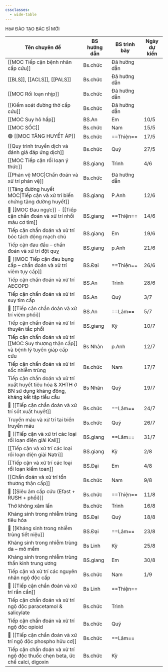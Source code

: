 ```yaml
---
cssclasses:
  - wide-table
---
```

Hô# ĐÀO TẠO BÁC SĨ MỚI

| Tên chuyên đề                                                                                           | BS hướng dẫn | BS trình bày | Ngày dự kiến |
| ------------------------------------------------------------------------------------------------------- | ------------ | ------------ | ------------ |
| [[MOC Tiếp cận bệnh nhân cấp cứu]]                                                                      | Bs.chức      | Đã hướng dẫn |              |
| [[BLS]], [[ACLS]], [[PALS]]                                                                             | Bs.chức      | Đã hướng dẫn |              |
| [[MOC Rối loạn nhịp]]                                                                                   | Bs.chức      | Đã hướng dẫn |              |
| [[Kiểm soát đường thở cấp cứu]]                                                                         | Bs.chức      | Đã hướng dẫn |              |
| [[MOC Suy hô hấp]]                                                                                      | BS.An        | Em           | 10/5         |
| [[MOC SỐC]]                                                                                             | Bs.chức      | Nam          | 15/5         |
| 🟢 [[MOC TĂNG HUYẾT ÁP]]                                                                                | Bs.chức      | ==Thiện==    | 17/5         |
| [[Quy trình truyền dịch và đánh giá đáp ứng dịch]]                                                      | Bs.chức      | Quý          | 27/5         |
| [[MOC Tiếp cận rối loạn ý thức]]                                                                        | BS.giang     | Trình        | 4/6          |
| [[Phản vệ MOC\|Chẩn đoán và xử trí phản vệ]]                                                            | Bs.chức      | Đã hướng dẫn |              |
| [[Tăng đường huyết MOC\|Tiếp cận và xử trí biến chứng tăng đường huyết]]                                | BS.giang     | P.Anh        | 12/6         |
| 🔴 [[MOC Đau ngực]] - [[Tiếp cận chẩn đoán và xử trí nhồi máu cơ tim]]               | BS.giang     | ==Thiện==    | 14/6         |
| Tiếp cận chẩn đoán và xử trí bóc tách động mạch chủ                                                     | BS.giang     | Em           | 19/6         |
| Tiếp cận đau đầu – chẩn đoán và xử trí đột quỵ                                                          | BS.giang     | p.Anh        | 21/6         |
| 🔴 [[MOC Tiếp cận đau bụng cấp – chẩn đoán và xử trí viêm tụy cấp]]                                     | BS.Đại       | ==Thiện==    | 26/6         |
| Tiếp cận chẩn đoán và xử trí AECOPD                                                                     | BS.An        | Trình        | 28/6         |
| Tiếp cận chẩn đoán và xử trí suy tim cấp                                                                | BS.An        | Quý          | 3/7          |
| 🔵 [[Tiếp cận chẩn đoán và xử trí viêm phổi]]                                                           | BS.An        | ==Lâm==      | 5/7          |
| Tiếp cận chẩn đoán và xử trí thuyên tắc phổi                                                            | BS.giang     | Kỳ           | 10/7         |
| Tiếp cận chẩn đoán và xử trí [[MOC Suy thượng thận cấp]] và bệnh lý tuyến giáp cấp cứu                  | Bs Nhân      | p.Anh        | 12/7         |
| Tiếp cận chẩn đoán và xử trí sốc nhiễm trùng                                                            | Bs.chức      | Nam          | 17/7         |
| Tiếp cận chẩn đoán và xử trí xuất huyết tiêu hóa & XHTH ở BN sử dụng kháng đông, kháng kết tập tiểu cầu | Bs Nhân      | Quý          | 19/7         |
| 🔵 [[Tiếp cận chẩn đoán và xử trí sốt xuất huyết]]                                                      | Bs.chức      | ==Lâm==      | 24/7         |
| Truyền máu và xử trí tai biến truyền máu                                                                | Bs.chức      | Quý          | 26/7         |
| 🔵 [[Tiếp cận và xử trí các loại rối loạn điện giải Kali]]                                              | BS.giang     | ==Lâm==      | 31/7         |
| [[Tiếp cận và xử trí các loại rối loạn điện giải Natri]]                                                | BS.giang     | Kỳ           | 2/8          |
| [[Tiếp cận và xử trí các loại rối loạn kiềm toan]]                                                      | BS.Đại       | Em           | 4/8          |
| [[Chẩn đoán và xử trí tổn thương thận cấp]]                                                             | Bs.chức      | Nam          | 9/8          |
| 🔴 [[Siêu âm cấp cứu (Efast + RUSH + phổi)]]                                                            | Bs.chức      | ==Thiện==    | 11/8         |
| Thở không xâm lấn                                                                                       | Bs.chức      | Trình        | 16/8         |
| Kháng sinh trong nhiễm trùng tiêu hóa                                                                   | BS.Đại       | Quý          | 18/8         |
| 🔵 [[Kháng sinh trong nhiễm trùng tiết niệu]]                                                           | BS.Đại       | ==Lâm==      | 23/8         |
| Kháng sinh trong nhiễm trùng da – mô mềm                                                                | Bs Linh      | Kỳ           | 25/8         |
| Kháng sinh trong nhiễm trùng thần kinh trung ương                                                       | BS.giang     | Em           | 30/8         |
| Tiếp cận và xử trí các nguyên nhân ngộ độc cấp                                                          | Bs.chức      | Nam          | 1/9          |
| 🔴 [[Tiếp cận chẩn đoán và xử trí rắn cắn]]                                                             | Bs Linh      | ==Thiện==    |              |
| Tiếp cận chẩn đoán và xử trí ngộ độc paracetamol & salicylate                                           | Bs.chức      | Trình        |              |
| Tiếp cận chẩn đoán và xử trí ngộ độc opioid                                                             | Bs.chức      | Quý          |              |
| 🔵 [[Tiếp cận chẩn đoán và xử trí ngộ độc phospho hữu cơ]]                                              | Bs.chức      | ==Lâm==      |              |
| Tiếp cận chẩn đoán và xử trí ngộ độc thuốc chẹn beta, ức chế calci, digoxin                             | Bs.chức      | Kỳ           |              |
